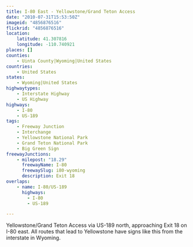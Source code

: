 ```yaml
---
title: I-80 East - Yellowstone/Grand Teton Access
date: "2010-07-31T15:53:50Z"
imageid: "4856876516"
flickrid: "4856876516"
location:
    latitude: 41.307816
    longitude: -110.740921
places: []
counties:
    - Uinta County|Wyoming|United States
countries:
    - United States
states:
    - Wyoming|United States
highwaytypes:
    - Interstate Highway
    - US Highway
highways:
    - I-80
    - US-189
tags:
    - Freeway Junction
    - Interchange
    - Yellowstone National Park
    - Grand Teton National Park
    - Big Green Sign
freewayJunctions:
    - milepost: "18.29"
      freewayName: I-80
      freewaySlug: i80-wyoming
      description: Exit 18
overlaps:
    - name: I-80/US-189
      highways:
        - I-80
        - US-189

---
```

Yellowstone/Grand Teton Access via US-189 north, approaching Exit 18 on I-80 east.  All routes that lead to Yellowstone have signs like this from the interstate in Wyoming.